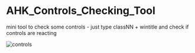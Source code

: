 # AHK_Controls_Checking_Tool
mini tool to check some controls - just type classNN + wintitle and check if controls are reacting

![controls](https://user-images.githubusercontent.com/118799677/205298545-201b13aa-9442-4cac-beb8-df42c7f82111.jpg)

